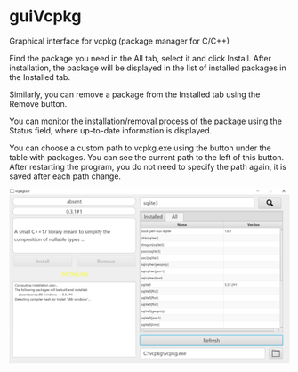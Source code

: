 # guiVcpkg
Graphical interface for vcpkg (package manager for C/C++)

Find the package you need in the All tab, select it and click Install. After installation, the package will be displayed in the list of installed packages in the Installed tab.

Similarly, you can remove a package from the Installed tab using the Remove button.

You can monitor the installation/removal process of the package using the Status field, where up-to-date information is displayed.

You can choose a custom path to vcpkg.exe using the button under the table with packages. You can see the current path to the left of this button. After restarting the program, you do not need to specify the path again, it is saved after each path change.

![alt text](https://github.com/nightness3/guiVcpkg/blob/master/src/main/resources/img/screenshot.png?raw=true "Screenshot")

